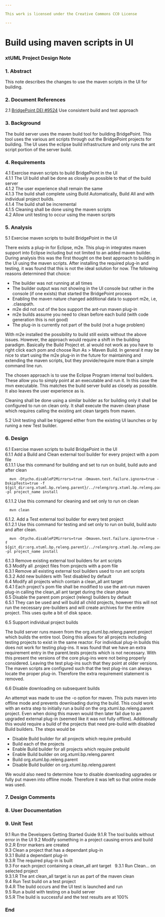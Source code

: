 ```yaml
---

This work is licensed under the Creative Commons CC0 License

---
```


# Build using maven scripts in UI  
### xtUML Project Design Note

### 1. Abstract

This note describes the changes to use the maven scripts in the UI for building.  

### 2. Document References

<a id="2.1"></a>2.1 [BridgePoint DEI #9524](https://support.onefact.net/issues/9524) Use consistent build and test approach  

### 3. Background

The build server uses the maven build tool for building BridgePoint.  This tool uses the various ant scripts through out the BridgePoint projects for building.  The UI uses the eclipse build infrastructure and only runs the ant script portion of the server build.  

### 4. Requirements

4.1 Exercise maven scripts to build BridgePoint in the UI    
4.1.1 The UI build shall be done as closely as possible to that of the build server  
4.1.2 The user experience shall remain the same  
4.1.3 The build shall complete using Build Automatically, Build All and with individual project builds.  
4.1.4 The build shall be incremental  
4.1.5 Cleaning shall be done using the maven scripts  
4.2 Allow unit testing to occur using the maven scripts  


### 5. Analysis

5.1 Exercise maven scripts to build BridgePoint in the UI  

There exists a plug-in for Eclipse, m2e.  This plug-in integrates maven support into Eclipse including but not limited to an added maven builder.  During analysis this was the first thought on the best approach to building in the UI using the maven scripts.  After installing the required plug-in and testing, it was found that this is not the ideal solution for now.  The following reasons determined that choice:  

* The builder was not running at all times  
* The builder output was not showing in the UI console but rather in the console (if one exists) that started the BridgePoint process  
* Enabling the maven nature changed additional data to support m2e, i.e, .classpath.  
* m2e did not out of the box support the ant-run maven plug-in  
* m2e builds assume you need to clean before each build (with code generation this is not good)  
* The plug-in is currently not part of the build (not a huge problem)  

With m2e installed the possibility to build still exists without the above issues.  However, the approach would require a shift in the building paradigm.  Basically the Build Project et. al would not work as you have to right click each pom and choose Run As > Maven Build.  In general it may be nice to start using the m2e plug-in in the future for maintaining and extending the maven scripts, but they provide/require more than a simple command line run.    

The chosen approach is to use the Eclipse Program internal tool builders.  These allow you to simply point at an executable and run it.  In this case the mvn executable.  This matches the build server build as closely as possible.  It also leaves the user experience as is.

Cleaning shall be done using a similar builder as for building only it shall be configured to run on clean only.  It shall execute the maven clean phase which requires calling the existing ant clean targets from maven.  

5.2 Unit testing shall be triggered either from the existing UI launches or by runing a new Test builder.    

### 6. Design

6.1 Exercise maven scripts to build BridgePoint in the UI  
6.1.1 Add a Build and Clean external tool builder for every project with a pom file  
6.1.1.1 Use this command for building and set to run on build, build auto and after clean    
```  
  mvn -Dtycho.disableP2Mirrors=true -Dmaven.test.failure.ignore=true -DskipTests=true -f ${git_dir:org.xtuml.bp.releng.parent}/../releng/org.xtuml.bp.releng.parent/pom.xml -pl project_name install
```  
6.1.1.2 Use this command for cleaning and set only to run on clean  
```  
  mvn clean
```  
6.1.2. Add a Test external tool builder for every test project  
6.1.2.1 Use this command for testing and set only to run on build, build auto and after clean.  
```  
  mvn -Dtycho.disableP2Mirrors=true -Dmaven.test.failure.ignore=true -f ${git_dir:org.xtuml.bp.releng.parent}/../releng/org.xtuml.bp.releng.parent/pom.xml -pl project_name install
```  
6.1.3 Remove existing external tool builders for ant scripts  
6.3 Modify all .project files from projects with a pom file  
6.3.1 Remove all existing external tool builders used to run ant scripts  
6.3.2 Add new builders with Test disabled by default  
6.4 Modify all projects which contain a clean_all ant target  
6.4.1 Each project's pom file shall be modified to use the ant-run maven plug-in calling the clean_all ant target during the clean phase  
6.5 Disable the parent pom project (releng) builders by default  
6.5.1 They can be used and will build all child projects, however this will not run the necessary pre-builders and will create archives for the entire project.  This uses quite a bit of disk space.  

6.5 Support individual project builds  

The build server runs maven from the org.xtuml.bp.releng.parent project which builds the entire tool.  Doing this allows for all projects including testing projects to exist in the same reactor.  For individual plug-in builds this does not work for testing plug-ins.  It was found that we have an extra requirement entry in the parent.tests projects which is not necessary.  With this present the versions of the core plug-ins were not being properly considered.  Leaving the test plug-ins such that they point at older versions.  The maven scripts are configured such that the test plug-ins can always locate the proper plug-in.  Therefore the extra requirement statement is removed.  

6.6 Disable downloading on subsequent builds  

An attempt was made to use the -o option for maven.  This puts maven into offline mode and prevents downloading during the build.  This could work with an extra step to initially run a build on the org.xtuml.bp.releng.parent project.  Even when doing this maven would then later fail due to an upgraded external plug-in (seemed like it was not fully offline).  Additionally this would require a build of the projects that need pre-build with disabled Build builders.  The steps would be  

* Disable Build builder for all projects which require prebuild  
* Build each of the projects  
* Enable Build builder for all projects which require prebuild  
* Enable Build builder on org.xtuml.bp.releng.parent  
* Build org.xtuml.bp.releng.parent  
* Disable Build builder on org.xtuml.bp.releng.parent  

We would also need to determine how to disable downloading upgrades or fully put maven into offline mode.  Therefore it was left so that online mode was used.  

### 7. Design Comments

### 8. User Documentation

### 9. Unit Test

9.1 Run the Developers Getting Started Guide
9.1.R The tool builds without error in the UI
9.2 Modify something in a project causing errors and build  
9.2.R Error markers are created  
9.3 Clean a project that has a dependant plug-in  
9.3.1 Build a dependant plug-in  
9.3.R The required plug-in is built  
9.3 For each project containing a clean_all ant target  
9.3.1 Run Clean... on selected project    
9.3.1.R The ant clean_all target is run as part of the maven clean  
9.4 Run Test build on a test project  
9.4.R The build occurs and the UI test is launched and run  
9.5 Run a build with testing on a build server  
9.5.R The build is successful and the test results are at 100%  

### End
